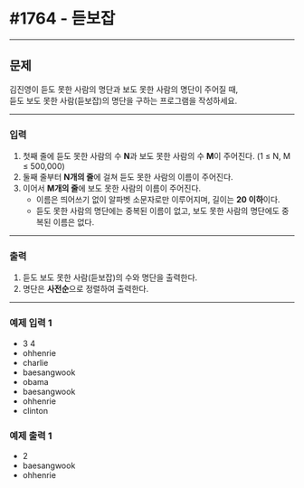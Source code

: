 # #1764 - 듣보잡

---

## 문제
김진영이 듣도 못한 사람의 명단과 보도 못한 사람의 명단이 주어질 때,  
듣도 보도 못한 사람(듣보잡)의 명단을 구하는 프로그램을 작성하세요.

---

### 입력
1. 첫째 줄에 듣도 못한 사람의 수 **N**과 보도 못한 사람의 수 **M**이 주어진다. (1 ≤ N, M ≤ 500,000)
2. 둘째 줄부터 **N개의 줄**에 걸쳐 듣도 못한 사람의 이름이 주어진다.
3. 이어서 **M개의 줄**에 보도 못한 사람의 이름이 주어진다.
    - 이름은 띄어쓰기 없이 알파벳 소문자로만 이루어지며, 길이는 **20 이하**이다.
    - 듣도 못한 사람의 명단에는 중복된 이름이 없고, 보도 못한 사람의 명단에도 중복된 이름은 없다.

---

### 출력
1. 듣도 보도 못한 사람(듣보잡)의 수와 명단을 출력한다.
2. 명단은 **사전순**으로 정렬하여 출력한다.

---

### 예제 입력 1
- 3 4 
- ohhenrie 
- charlie 
- baesangwook
- obama
- baesangwook
- ohhenrie
- clinton

### 예제 출력 1
- 2
- baesangwook
- ohhenrie